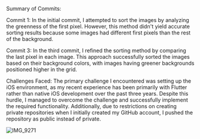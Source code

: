 Summary of Commits:

Commit 1:
In the initial commit, I attempted to sort the images by analyzing the greenness of the first pixel. However, this method didn't yield accurate sorting results because some images had different first pixels than the rest of the background.

Commit 3:
In the third commit, I refined the sorting method by comparing the last pixel in each image. This approach successfully sorted the images based on their background colors, with images having greener backgrounds positioned higher in the grid.

Challenges Faced:
The primary challenge I encountered was setting up the iOS environment, as my recent experience has been primarily with Flutter rather than native iOS development over the past three years. Despite this hurdle, I managed to overcome the challenge and successfully implement the required functionality. Additionally, due to restrictions on creating private repositories when I initially created my GitHub account, I pushed the repository as public instead of private.





![IMG_9271](https://github.com/orwaromeeah/imgly_home_assignment/assets/46171301/114e7f82-93c6-452c-8106-85d6f0c26590)
